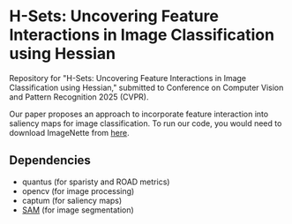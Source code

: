 # H-Sets: Uncovering Feature Interactions in Image Classification using Hessian

Repository for "H-Sets: Uncovering Feature Interactions in Image Classification using Hessian," submitted to Conference on Computer Vision and Pattern Recognition 2025 (CVPR). 

Our paper proposes an approach to incorporate feature interaction into saliency maps for image classification. To run our code, you would need to download ImageNette from [here](https://github.com/fastai/imagenette).

## Dependencies
 - quantus (for sparisty and ROAD metrics)
 - opencv (for image processing)
 - captum (for saliency maps)
 - [SAM](https://github.com/facebookresearch/segment-anything.git) (for image segmentation)
